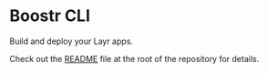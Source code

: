# Boostr CLI

Build and deploy your Layr apps.

Check out the [README](../../README.md) file at the root of the repository for details.
